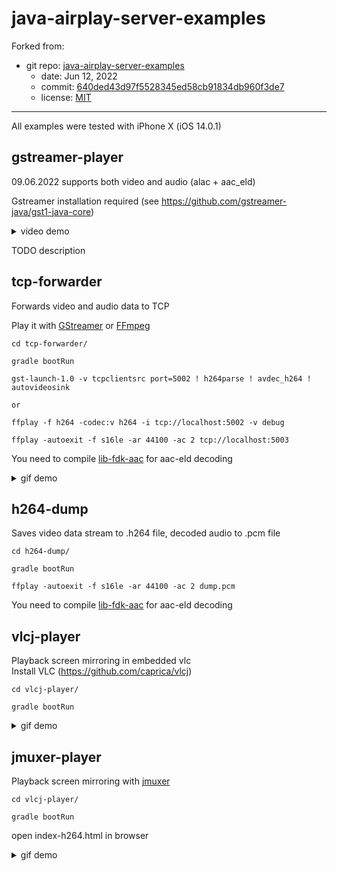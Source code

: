 # java-airplay-server-examples

Forked from:

* git repo: [java-airplay-server-examples](https://github.com/serezhka/java-airplay-server-examples)
  - date: Jun 12, 2022
  - commit: [640ded43d97f5528345ed58cb91834db960f3de7](https://github.com/serezhka/java-airplay-server-examples/tree/640ded43d97f5528345ed58cb91834db960f3de7)
  - license: [MIT](https://github.com/serezhka/java-airplay-server-examples/blob/640ded43d97f5528345ed58cb91834db960f3de7/LICENSE)

- - - -

All examples were tested with iPhone X (iOS 14.0.1)

## gstreamer-player

09.06.2022 supports both video and audio (alac + aac_eld)

Gstreamer installation required (see https://github.com/gstreamer-java/gst1-java-core)

<details>
  <summary>video demo</summary>

https://user-images.githubusercontent.com/476359/173236828-204a64c0-54da-4020-93c7-2987c4f9301c.mp4
</details>


TODO description

## tcp-forwarder

Forwards video and audio data to TCP

Play it with [GStreamer](https://gstreamer.freedesktop.org/) or [FFmpeg](https://www.ffmpeg.org/)

```Shell
cd tcp-forwarder/

gradle bootRun

gst-launch-1.0 -v tcpclientsrc port=5002 ! h264parse ! avdec_h264 ! autovideosink

or 

ffplay -f h264 -codec:v h264 -i tcp://localhost:5002 -v debug

ffplay -autoexit -f s16le -ar 44100 -ac 2 tcp://localhost:5003
```

You need to compile [lib-fdk-aac](https://github.com/serezhka/fdk-aac-jni) for aac-eld decoding

<details>
  <summary>gif demo</summary>

<img src="https://github.com/serezhka/java-airplay-server-examples/blob/media/gstreamer_playback.gif" width="600">
</details>


## h264-dump

Saves video data stream to .h264 file, decoded audio to .pcm file

```Shell
cd h264-dump/

gradle bootRun

ffplay -autoexit -f s16le -ar 44100 -ac 2 dump.pcm
```

You need to compile [lib-fdk-aac](https://github.com/serezhka/fdk-aac-jni) for aac-eld decoding

## vlcj-player

Playback screen mirroring in embedded vlc\
Install VLC (https://github.com/caprica/vlcj)

```Shell
cd vlcj-player/

gradle bootRun
```

<details>
  <summary>gif demo</summary>

<img src="https://github.com/serezhka/java-airplay-server/blob/media/vlcj_player_demo.gif" width="600">
</details>


## jmuxer-player

Playback screen mirroring with [jmuxer](https://github.com/samirkumardas/jmuxer)

```Shell
cd vlcj-player/

gradle bootRun
```

open index-h264.html in browser

<details>
  <summary>gif demo</summary>

<img src="https://github.com/serezhka/java-airplay-server/blob/media/jmuxer_player_demo.gif" width="600">
</details>
